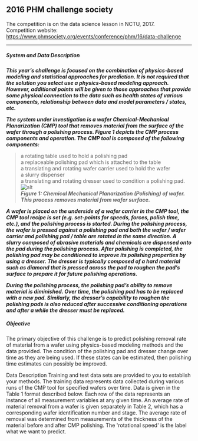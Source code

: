 ## 2016 PHM challenge society  

The competition is on the data science lesson in NCTU, 2017.  
Competition website: https://www.phmsociety.org/events/conference/phm/16/data-challenge  
***  
    
##### System and Data Description
***This year’s challenge is focused on the combination of physics-based modeling and statistical approaches for prediction. It is not required that the solution you select use a physics-based modeling approach. However, additional points will be given to those approaches that provide some physical connection to the data such as health states of various components, relationship between data and model parameters / states, etc.***  
  
***The system under investigation is a wafer Chemical-Mechanical Planarization (CMP) tool that removes material from the surface of the wafer through a polishing process. Figure 1 depicts the CMP process components and operation. The CMP tool is composed of the following components:***   
>a rotating table used to hold a polishing pad  
>a replaceable polishing pad which is attached to the table  
>a translating and rotating wafer carrier used to hold the wafer  
>a slurry dispenser  
>a translating and rotating dresser used to condition a polishing pad.  
![alt](https://www.phmsociety.org/sites/phmsociety.org/files/Fig1PHM16DataChallenge.png)  
***Figure 1: Chemical Mechanical Planarization (Polishing) of wafer. This process removes material from wafer surface.***
  
***A wafer is placed on the underside of a wafer carrier in the CMP tool, the CMP tool recipe is set (e.g. set-points for speeds, forces, polish time, etc.), and the polishing process is started. During the polishing process, the wafer is pressed against a polishing pad and both the wafer / wafer carrier and polishing pad / table are rotated in the same direction. A slurry composed of abrasive materials and chemicals are dispensed onto the pad during the polishing process. After polishing is completed, the polishing pad may be conditioned to improve its polishing properties by using a dresser. The dresser is typically composed of a hard material such as diamond that is pressed across the pad to roughen the pad’s surface to prepare it for future polishing operations.***  
  
***During the polishing process, the polishing pad’s ability to remove material is diminished. Over time, the polishing pad has to be replaced with a new pad. Similarly, the dresser’s capability to roughen the polishing pads is also reduced after successive conditioning operations and after a while the dresser must be replaced.***  
  
##### Objective  
The primary objective of this challenge is to predict polishing removal rate of material from a wafer using physics-based modeling methods and the data provided. The condition of the polishing pad and dresser change over time as they are being used. If these states can be estimated, then polishing time estimates can possibly be improved.

Data Description
Training and test data sets are provided to you to establish your methods. The training data represents data collected during various runs of the CMP tool for specified wafers over time. Data is given in the Table 1 format described below. Each row of the data represents an instance of all measurement variables at any given time. An average rate of material removal from a wafer is given separately in Table 2, which has a corresponding wafer identification number and stage. The average rate of removal was determined from measurements of the thickness of the material before and after CMP polishing. 
The 'rotational speed' is the label what we want to predict.  



